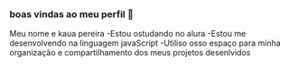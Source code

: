 ### boas vindas ao meu perfil 💙

Meu nome e kaua pereira
-Estou ostudando no alura
-Estou me  desenvolvendo na linguagem javaScript
-Utiliso osso espaço para minha organização e compartilhamento dos meus projetos desenlvidos

